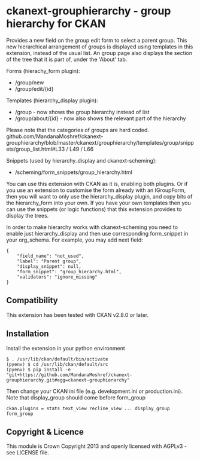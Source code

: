 # ckanext-grouphierarchy - group hierarchy for CKAN

Provides a new field on the group edit form to select a parent
group. This new hierarchical arrangement of groups is displayed
using templates in this extension, instead of the usual list. An group
page also displays the section of the tree that it is part of, under the
'About' tab.

Forms (hierachy_form plugin):
* /group/new
* /group/edit/{id}

Templates (hierarchy_display plugin):
* /group - now shows the group hierarchy instead of list
* /group/about/{id} - now also shows the relevant part of the hierarchy

Please note that the categories of groups are hard coded.
github.com/MandanaMoshref/ckanext-grouphierarchy/blob/master/ckanext/grouphierarchy/templates/group/snippets/group_list.html#L33 / L49 / L66


Snippets (used by hierarchy_display and ckanext-scheming):
* /scheming/form_snippets/group_hierarchy.html

You can use this extension with CKAN as it is, enabling both plugins. Or if you
use an extension to customise the form already with an IGroupForm, then you
will want to only use the hierarchy_display plugin, and copy bits of the
hierarchy_form into your own. If you have your own templates then you can use
the snippets (or logic functions) that this extension provides to display the
trees.

In order to make hierarchy works with ckanext-scheming you need to enable just
hierarchy_display and then use corresponding form_snippet in your org_schema.
For example, you may add next field:
```
{
    "field_name": "not_used",
    "label": "Parent group",
    "display_snippet": null,
    "form_snippet": "group_hierarchy.html",
    "validators": "ignore_missing"
}
```

## Compatibility

This extension has been tested with CKAN v2.8.0 or later. 

## Installation

Install the extension in your python environment
```
$ . /usr/lib/ckan/default/bin/activate
(pyenv) $ cd /usr/lib/ckan/default/src
(pyenv) $ pip install -e "git+https://github.com/MandanaMoshref/ckanext-grouphierarchy.git#egg=ckanext-grouphierarchy"
```
Then change your CKAN ini file (e.g. development.ini or production.ini).  Note that display_group
should come before form_group
```
ckan.plugins = stats text_view recline_view ... display_group form_group
```

## Copyright & Licence

This module is Crown Copyright 2013 and openly licensed with AGPLv3 - see LICENSE file.
